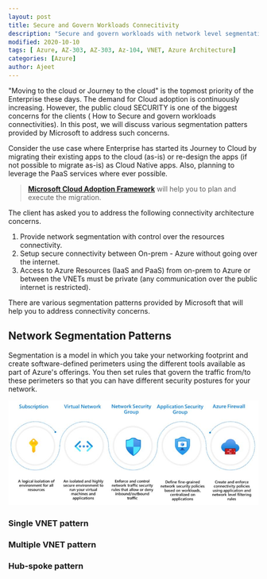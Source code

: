 ```yaml
---
layout: post
title: Secure and Govern Workloads Connecitivity 
description: "Secure and govern workloads with network level segmentation"
modified: 2020-10-10
tags: [ Azure, AZ-303, AZ-303, Az-104, VNET, Azure Architecture]
categories: [Azure]
author: Ajeet
---
```

"Moving to the cloud or Journey to the cloud" is the topmost priority of the Enterprise these days. The demand for Cloud adoption is continuously increasing. However, the public cloud SECURITY is one of the biggest concerns for the clients ( How to Secure and govern workloads connectivities). 
In this post, we will discuss various segmentation patters provided by Microsoft to address such concerns.

<!-- more -->

Consider the use case where Enterprise has started its Journey to Cloud by migrating their existing apps to the cloud (as-is) or re-design the apps (if not possible to migrate as-is) as Cloud Native apps. Also, planning to leverage the PaaS services where ever possible. 

> **[Microsoft Cloud Adoption Framework](https://docs.microsoft.com/en-us/azure/cloud-adoption-framework/)** will help you to plan and execute the migration.

The client has asked you to address the following connectivity architecture concerns. 

1. Provide network segmentation with control over the resources connectivity. 
2. Setup secure connectivity between On-prem - Azure without going over the internet.
3. Access to Azure Resources (IaaS and PaaS) from on-prem to Azure or between the VNETs must be private (any communication over the public internet is restricted).

There are various segmentation patterns provided by Microsoft that will help you to address connectivity concerns.

## Network Segmentation Patterns

Segmentation is a model in which you take your networking footprint and create software-defined perimeters using the different tools available as part of Azure's offerings. You then set rules that govern the traffic from/to these perimeters so that you can have different security postures for your network.

![](../images/posts/azure/segpatterns.JPG)

### Single VNET pattern

### Multiple VNET pattern


### Hub-spoke pattern



